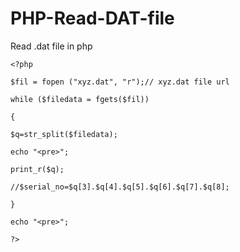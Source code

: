 # PHP-Read-DAT-file
Read .dat file in php

`<?php`

`$fil = fopen ("xyz.dat", "r");// xyz.dat file url`

`while ($filedata = fgets($fil))`

`{`

`$q=str_split($filedata);`

`echo "<pre>";`

`print_r($q);`

`//$serial_no=$q[3].$q[4].$q[5].$q[6].$q[7].$q[8];`

`}`

`echo "<pre>";`

`?>`


